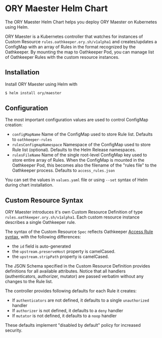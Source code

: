 # ORY Maester Helm Chart

The ORY Maester Helm Chart helps you deploy ORY Maester on Kubernetes using Helm.

ORY Maester is a Kubernetes controller that watches for instances of Custom Resource `rules.oathkeeper.ory.sh/v1alpha1` and creates/updates a ConfigMap with an array of Rules in the format recognized by the Oathkeeper.
By mounting the map to Oathkeeper Pod, you can manage list of Oathkeeper Rules with the custom resource instances.


## Installation

Install ORY Maester using Helm with

```bash
$ helm install ory/maester
```

## Configuration

The most important configuration values are used to control ConfigMap creation:

- `configMapName` Name of the ConfigMap used to store Rule list. Defaults to `oathkeeper-rules`
- `rulesConfigmapNamespace` Namespace of the ConfigMap used to store Rule list (optional). Defaults to the Helm Release namespaces.
- `rulesFileName` Name of the single root-level ConfigMap key used to store entire array of Rules. When the ConfigMap is mounted in the Oathkeeper Pod, this becomes also the filename of the "rules file" to the Oathkeeper process. Defaults to `access_rules.json`

You can set the values in `values.yaml` file or using `--set` syntax of Helm during chart installation.

## Custom Resource Syntax

ORY Maester introduces it's own Custom Resource Definition of type `rules.oathkeeper.ory.sh/v1alpha1`.
Each custom resource instance describes a single Oathkeeper rule.

The syntax of the Custom Resource `Spec` reflects Oathkeeper [Access Rule syntax](https://www.ory.sh/docs/next/oathkeeper/api-access-rules), with the following differences:
- the `id` field is auto-generated
- the `upstream.preserveHost` property is camelCased.
- the `upstream.stripPath` property is camelCased.

The JSON Schema specified in the Custom Resource Definition provides definitions for all available attributes.
Notice that all handlers (authenticators, authorizer, mutator) are passed verbatim without any changes to the Rule list.

The controller provides following defaults for each Rule it creates:
- If `authenticators` are not defined, it defaults to a single `unauthorized` handler
- If `authorizer` is not defined, it defaults to a `deny` handler
- If `mutator` is not defined, it defaults to a `noop` handler

These defaults implement "disabled by default" policy for increased security.
